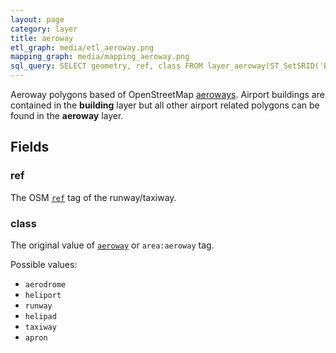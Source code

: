 ```yaml
---
layout: page
category: layer
title: aeroway
etl_graph: media/etl_aeroway.png
mapping_graph: media/mapping_aeroway.png
sql_query: SELECT geometry, ref, class FROM layer_aeroway(ST_SetSRID('BOX3D(-20037508.34 -20037508.34, 20037508.34 20037508.34)'::box3d, 3857 ), 14)
---
```

Aeroway polygons based of OpenStreetMap [aeroways](http://wiki.openstreetmap.org/wiki/Aeroways).
Airport buildings are contained in the **building** layer but all
other airport related polygons can be found in the **aeroway** layer.

## Fields

### ref

The OSM [`ref`](http://wiki.openstreetmap.org/wiki/Key:ref) tag of the runway/taxiway.

### class

The original value of
[`aeroway`](http://wiki.openstreetmap.org/wiki/Key:aeroway) or
`area:aeroway` tag.

Possible values:

- `aerodrome`
- `heliport`
- `runway`
- `helipad`
- `taxiway`
- `apron`




